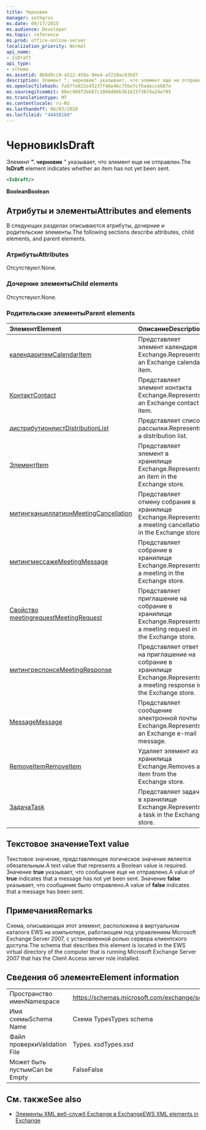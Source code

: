 ```yaml
---
title: Черновик
manager: sethgros
ms.date: 09/17/2015
ms.audience: Developer
ms.topic: reference
ms.prod: office-online-server
localization_priority: Normal
api_name:
- IsDraft
api_type:
- schema
ms.assetid: 8b8d9cc9-a512-458a-94e4-af210ac83bd7
description: Элемент ". черновик" указывает, что элемент еще не отправлен.
ms.openlocfilehash: fa97fe822e45237f46e46c75be7cf6a4ecce687e
ms.sourcegitcommit: 88ec988f2bb67c1866d06b361615f3674a24e795
ms.translationtype: MT
ms.contentlocale: ru-RU
ms.lasthandoff: 06/03/2020
ms.locfileid: "44458168"
---
```

# <a name="isdraft"></a><span data-ttu-id="c3d63-103">Черновик</span><span class="sxs-lookup"><span data-stu-id="c3d63-103">IsDraft</span></span>

<span data-ttu-id="c3d63-104">Элемент **". черновик** " указывает, что элемент еще не отправлен.</span><span class="sxs-lookup"><span data-stu-id="c3d63-104">The **IsDraft** element indicates whether an item has not yet been sent.</span></span> 
  
```xml
<IsDraft/>
```

 <span data-ttu-id="c3d63-105">**Boolean**</span><span class="sxs-lookup"><span data-stu-id="c3d63-105">**Boolean**</span></span>
## <a name="attributes-and-elements"></a><span data-ttu-id="c3d63-106">Атрибуты и элементы</span><span class="sxs-lookup"><span data-stu-id="c3d63-106">Attributes and elements</span></span>

<span data-ttu-id="c3d63-107">В следующих разделах описываются атрибуты, дочерние и родительские элементы.</span><span class="sxs-lookup"><span data-stu-id="c3d63-107">The following sections describe attributes, child elements, and parent elements.</span></span>
  
### <a name="attributes"></a><span data-ttu-id="c3d63-108">Атрибуты</span><span class="sxs-lookup"><span data-stu-id="c3d63-108">Attributes</span></span>

<span data-ttu-id="c3d63-109">Отсутствуют.</span><span class="sxs-lookup"><span data-stu-id="c3d63-109">None.</span></span>
  
### <a name="child-elements"></a><span data-ttu-id="c3d63-110">Дочерние элементы</span><span class="sxs-lookup"><span data-stu-id="c3d63-110">Child elements</span></span>

<span data-ttu-id="c3d63-111">Отсутствуют.</span><span class="sxs-lookup"><span data-stu-id="c3d63-111">None.</span></span>
  
### <a name="parent-elements"></a><span data-ttu-id="c3d63-112">Родительские элементы</span><span class="sxs-lookup"><span data-stu-id="c3d63-112">Parent elements</span></span>

|<span data-ttu-id="c3d63-113">**Элемент**</span><span class="sxs-lookup"><span data-stu-id="c3d63-113">**Element**</span></span>|<span data-ttu-id="c3d63-114">**Описание**</span><span class="sxs-lookup"><span data-stu-id="c3d63-114">**Description**</span></span>|
|:-----|:-----|
|[<span data-ttu-id="c3d63-115">календаритем</span><span class="sxs-lookup"><span data-stu-id="c3d63-115">CalendarItem</span></span>](calendaritem.md) <br/> |<span data-ttu-id="c3d63-116">Представляет элемент календаря Exchange.</span><span class="sxs-lookup"><span data-stu-id="c3d63-116">Represents an Exchange calendar item.</span></span>  <br/> |
|[<span data-ttu-id="c3d63-117">Контакт</span><span class="sxs-lookup"><span data-stu-id="c3d63-117">Contact</span></span>](contact.md) <br/> |<span data-ttu-id="c3d63-118">Представляет элемент контакта Exchange.</span><span class="sxs-lookup"><span data-stu-id="c3d63-118">Represents an Exchange contact item.</span></span>  <br/> |
|[<span data-ttu-id="c3d63-119">дистрибутионлист</span><span class="sxs-lookup"><span data-stu-id="c3d63-119">DistributionList</span></span>](distributionlist.md) <br/> |<span data-ttu-id="c3d63-120">Представляет список рассылки.</span><span class="sxs-lookup"><span data-stu-id="c3d63-120">Represents a distribution list.</span></span>  <br/> |
|[<span data-ttu-id="c3d63-121">Элемент</span><span class="sxs-lookup"><span data-stu-id="c3d63-121">Item</span></span>](item.md) <br/> |<span data-ttu-id="c3d63-122">Представляет элемент в хранилище Exchange.</span><span class="sxs-lookup"><span data-stu-id="c3d63-122">Represents an item in the Exchange store.</span></span>  <br/> |
|[<span data-ttu-id="c3d63-123">митингканцеллатион</span><span class="sxs-lookup"><span data-stu-id="c3d63-123">MeetingCancellation</span></span>](meetingcancellation.md) <br/> |<span data-ttu-id="c3d63-124">Представляет отмену собрания в хранилище Exchange.</span><span class="sxs-lookup"><span data-stu-id="c3d63-124">Represents a meeting cancellation in the Exchange store.</span></span>  <br/> |
|[<span data-ttu-id="c3d63-125">митингмессаже</span><span class="sxs-lookup"><span data-stu-id="c3d63-125">MeetingMessage</span></span>](meetingmessage.md) <br/> |<span data-ttu-id="c3d63-126">Представляет собрание в хранилище Exchange.</span><span class="sxs-lookup"><span data-stu-id="c3d63-126">Represents a meeting in the Exchange store.</span></span>  <br/> |
|[<span data-ttu-id="c3d63-127">Свойство meetingrequest</span><span class="sxs-lookup"><span data-stu-id="c3d63-127">MeetingRequest</span></span>](meetingrequest.md) <br/> |<span data-ttu-id="c3d63-128">Представляет приглашение на собрание в хранилище Exchange.</span><span class="sxs-lookup"><span data-stu-id="c3d63-128">Represents a meeting request in the Exchange store.</span></span>  <br/> |
|[<span data-ttu-id="c3d63-129">митингреспонсе</span><span class="sxs-lookup"><span data-stu-id="c3d63-129">MeetingResponse</span></span>](meetingresponse.md) <br/> |<span data-ttu-id="c3d63-130">Представляет ответ на приглашение на собрание в хранилище Exchange.</span><span class="sxs-lookup"><span data-stu-id="c3d63-130">Represents a meeting response in the Exchange store.</span></span>  <br/> |
|[<span data-ttu-id="c3d63-131">Message</span><span class="sxs-lookup"><span data-stu-id="c3d63-131">Message</span></span>](message-ex15websvcsotherref.md) <br/> |<span data-ttu-id="c3d63-132">Представляет сообщение электронной почты Exchange.</span><span class="sxs-lookup"><span data-stu-id="c3d63-132">Represents an Exchange e-mail message.</span></span>  <br/> |
|[<span data-ttu-id="c3d63-133">RemoveItem</span><span class="sxs-lookup"><span data-stu-id="c3d63-133">RemoveItem</span></span>](removeitem.md) <br/> |<span data-ttu-id="c3d63-134">Удаляет элемент из хранилища Exchange.</span><span class="sxs-lookup"><span data-stu-id="c3d63-134">Removes an item from the Exchange store.</span></span>  <br/> |
|[<span data-ttu-id="c3d63-135">Задача</span><span class="sxs-lookup"><span data-stu-id="c3d63-135">Task</span></span>](task.md) <br/> |<span data-ttu-id="c3d63-136">Представляет задачу в хранилище Exchange.</span><span class="sxs-lookup"><span data-stu-id="c3d63-136">Represents a task in the Exchange store.</span></span>  <br/> |
   
## <a name="text-value"></a><span data-ttu-id="c3d63-137">Текстовое значение</span><span class="sxs-lookup"><span data-stu-id="c3d63-137">Text value</span></span>

<span data-ttu-id="c3d63-138">Текстовое значение, представляющее логическое значение является обязательным.</span><span class="sxs-lookup"><span data-stu-id="c3d63-138">A text value that represents a Boolean value is required.</span></span> <span data-ttu-id="c3d63-139">Значение **true** указывает, что сообщение еще не отправлено.</span><span class="sxs-lookup"><span data-stu-id="c3d63-139">A value of **true** indicates that a message has not yet been sent.</span></span> <span data-ttu-id="c3d63-140">Значение **false** указывает, что сообщение было отправлено.</span><span class="sxs-lookup"><span data-stu-id="c3d63-140">A value of **false** indicates that a message has been sent.</span></span> 
  
## <a name="remarks"></a><span data-ttu-id="c3d63-141">Примечания</span><span class="sxs-lookup"><span data-stu-id="c3d63-141">Remarks</span></span>

<span data-ttu-id="c3d63-142">Схема, описывающая этот элемент, расположена в виртуальном каталоге EWS на компьютере, работающем под управлением Microsoft Exchange Server 2007, с установленной ролью сервера клиентского доступа.</span><span class="sxs-lookup"><span data-stu-id="c3d63-142">The schema that describes this element is located in the EWS virtual directory of the computer that is running Microsoft Exchange Server 2007 that has the Client Access server role installed.</span></span>
  
## <a name="element-information"></a><span data-ttu-id="c3d63-143">Сведения об элементе</span><span class="sxs-lookup"><span data-stu-id="c3d63-143">Element information</span></span>

|||
|:-----|:-----|
|<span data-ttu-id="c3d63-144">Пространство имен</span><span class="sxs-lookup"><span data-stu-id="c3d63-144">Namespace</span></span>  <br/> |https://schemas.microsoft.com/exchange/services/2006/types  <br/> |
|<span data-ttu-id="c3d63-145">Имя схемы</span><span class="sxs-lookup"><span data-stu-id="c3d63-145">Schema Name</span></span>  <br/> |<span data-ttu-id="c3d63-146">Схема Types</span><span class="sxs-lookup"><span data-stu-id="c3d63-146">Types schema</span></span>  <br/> |
|<span data-ttu-id="c3d63-147">Файл проверки</span><span class="sxs-lookup"><span data-stu-id="c3d63-147">Validation File</span></span>  <br/> |<span data-ttu-id="c3d63-148">Types. xsd</span><span class="sxs-lookup"><span data-stu-id="c3d63-148">Types.xsd</span></span>  <br/> |
|<span data-ttu-id="c3d63-149">Может быть пустым</span><span class="sxs-lookup"><span data-stu-id="c3d63-149">Can be Empty</span></span>  <br/> |<span data-ttu-id="c3d63-150">False</span><span class="sxs-lookup"><span data-stu-id="c3d63-150">False</span></span>  <br/> |
   
## <a name="see-also"></a><span data-ttu-id="c3d63-151">См. также</span><span class="sxs-lookup"><span data-stu-id="c3d63-151">See also</span></span>



- [<span data-ttu-id="c3d63-152">Элементы XML веб-служб Exchange в Exchange</span><span class="sxs-lookup"><span data-stu-id="c3d63-152">EWS XML elements in Exchange</span></span>](ews-xml-elements-in-exchange.md)

